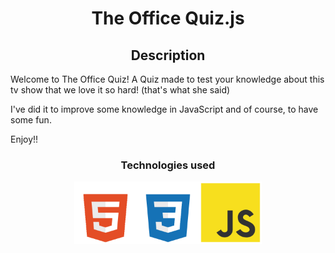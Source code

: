 <h1 align="center">The Office Quiz.js</h1>

<h2 align="center">Description</h2>
<p>
Welcome to The Office Quiz! A Quiz made to test your knowledge about this tv show that we love it so hard! (that's what she said)

I've did it to improve some knowledge in JavaScript and of course, to have some fun.

Enjoy!!
</p>

<h3 align="center">Technologies used</h3>
<div align="center">
<img src="images/html5-icon-2.png" alt="Alt text" style="width: 100px; height: auto;"><img src="images/css3-icon-2.png" alt="Alt text" style="width: 100px; height: auto;"><img src="images/JS-icon.png" alt="Alt text" style="width: 100px; height: auto;">
</div>